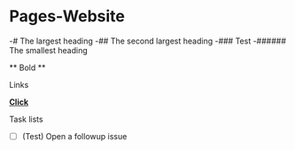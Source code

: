# Pages-Website

-# The largest heading
-## The second largest heading
-### Test 
-###### The smallest heading

** Bold **

Links 

**[Click](https://google.com)**

Task lists

- [ ] \(Test) Open a followup issue
